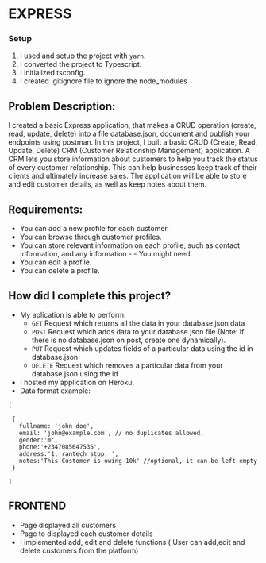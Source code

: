 # EXPRESS

### Setup

1. I used and setup the project with `yarn`.
2. I converted the project to Typescript.
3. I initialized tsconfig.
4. I created .gitignore file to ignore the node_modules

## Problem Description:

I created a basic Express application, that makes a CRUD operation (create, read, update, delete) into a file database.json, document and publish your endpoints using postman.
In this project, I built a basic CRUD (Create, Read, Update, Delete) CRM (Customer Relationship Management) application. A CRM lets you store information about customers to help you track the status of every customer relationship. This can help businesses keep track of their clients and ultimately increase sales. The application will be able to store and edit customer details, as well as keep notes about them.

## Requirements:

- You can add a new profile for each customer.
- You can browse through customer profiles.
- You can store relevant information on each profile, such as contact information, and any information - - You might need.
- You can edit a profile.
- You can delete a profile.

## How did I complete this project?

- My aplication is able to perform.
  - `GET` Request which returns all the data in your database.json data
  - `POST` Request which adds data to your database.json file (Note: If there is no database.json on post, create one dynamically).
  - `PUT` Request which updates fields of a particular data using the id in database.json
  - `DELETE` Request which removes a particular data from your database.json using the id
- I hosted my application on Heroku.
- Data format example:

```
[

 {
   fullname: 'john doe',
   email: 'john@example.com', // no duplicates allowed.
   gender:'m',
   phone:'+2347085647535',
   address:'1, rantech stop, ',
   notes:'This Customer is owing 10k' //optional, it can be left empty
 }

]
```

## FRONTEND

- Page displayed all customers
- Page to displayed each customer details
- I implemented add, edit and delete functions ( User can add,edit and delete customers from the platform)
